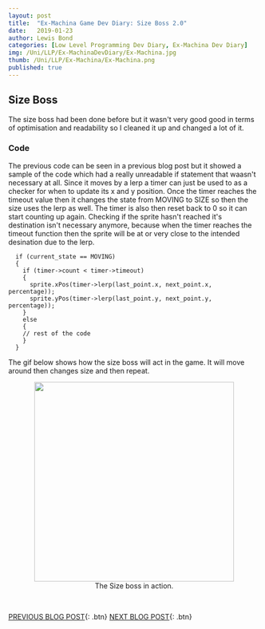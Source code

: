 ```yaml
---
layout: post
title:  "Ex-Machina Game Dev Diary: Size Boss 2.0"
date:   2019-01-23
author: Lewis Bond
categories: [Low Level Programming Dev Diary, Ex-Machina Dev Diary]
img: /Uni/LLP/Ex-MachinaDevDiary/Ex-Machina.jpg
thumb: /Uni/LLP/Ex-Machina/Ex-Machina.png
published: true
---
```

<!--more-->

## Size Boss

The size boss had been done before but it wasn't very good good in terms of optimisation and readability so I cleaned it up and changed a lot of it.  

### Code

The previous code can be seen in a previous blog post but it showed a sample of the code which had a really unreadable if statement that waasn't necessary at all. Since it moves by a lerp a timer can just be used to as a checker for when to update its x and y position. Once the timer reaches the timeout value then it changes the state from MOVING to SIZE so then the size uses the lerp as well. The timer is also then reset back to 0 so it can start counting up again. Checking if the sprite hasn't reached it's destination isn't necessary anymore, because when the timer reaches the timeout function then the sprite will be at or very close to the intended desination due to the lerp. 

~~~
  if (current_state == MOVING)
  {
    if (timer->count < timer->timeout)
    {
      sprite.xPos(timer->lerp(last_point.x, next_point.x, percentage));
      sprite.yPos(timer->lerp(last_point.y, next_point.y, percentage));
    }
    else
    {
    // rest of the code
    }
  }
~~~

The gif below shows how the size boss will act in the game. It will move around then changes size and then repeat.

<center>
	<figure>
	    <a href="/assets/img/blog/Uni/LLP/Ex-MachinaDevDiary/SizeBoss.gif"><img src="/assets/img/blog/Uni/LLP/Ex-MachinaDevDiary/SizeBoss.gif" height="400"></a>
	    <figcaption>The Size boss in action.</figcaption>
	</figure>
</center>
<br/>

[PREVIOUS BLOG POST](https://lbondi7.github.io/developer%20diary/low%20level%20programming%20dev%20diary/ex-machina%20dev%20diary/llp-dd-ExMachina-5){: .btn} [NEXT BLOG POST](https://lbondi7.github.io/developer%20diary/low%20level%20programming%20dev%20diary/ex-machina%20dev%20diary/llp-dd-ExMachina-7){: .btn}
